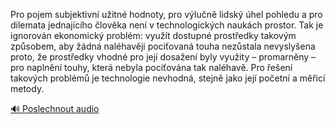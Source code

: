 
Pro pojem subjektivní užitné hodnoty, pro výlučně lidský úhel pohledu a pro dilemata jednajícího člověka není v technologických naukách prostor. Tak je ignorován ekonomický problém: využít dostupné prostředky takovým způsobem, aby žádná naléhavěji pociťovaná touha nezůstala nevyslyšena proto, že prostředky vhodné pro její dosažení byly využity – promarněny – pro naplnění touhy, která nebyla pociťována tak naléhavě. Pro řešení takových problémů je technologie nevhodná, stejně jako její početní a měřicí metody.

[🔊 Poslechnout audio](/data/7-paragraphs/audio/chapter_42/para_009-Pro-pojem-subjektivn-uitn-hodnoty-pro-vlun.mp3)
